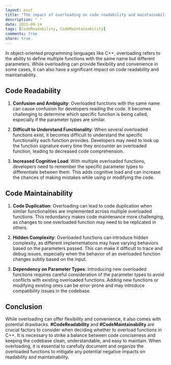 ```yaml
---
layout: post
title: "The impact of overloading on code readability and maintainability in C++"
description: " "
date: 2023-09-14
tags: [CodeReadability, CodeMaintainability]
comments: true
share: true
---
```


In object-oriented programming languages like C++, overloading refers to the ability to define multiple functions with the same name but different parameters. While overloading can provide flexibility and convenience in some cases, it can also have a significant impact on code readability and maintainability.

## Code Readability ##

1. **Confusion and Ambiguity**: Overloaded functions with the same name can cause confusion for developers reading the code. It becomes challenging to determine which specific function is being called, especially if the parameter types are similar.

2. **Difficult to Understand Functionality**: When several overloaded functions exist, it becomes difficult to understand the specific functionality each function provides. Developers may need to look up the function signature every time they encounter an overloaded function, leading to decreased code comprehension.

3. **Increased Cognitive Load**: With multiple overloaded functions, developers need to remember the specific parameter types to differentiate between them. This adds cognitive load and can increase the chances of making mistakes while using or modifying the code.

## Code Maintainability ##

1. **Code Duplication**: Overloading can lead to code duplication when similar functionalities are implemented across multiple overloaded functions. This redundancy makes code maintenance more challenging, as changes to one overloaded function may need to be replicated in others.

2. **Hidden Complexity**: Overloaded functions can introduce hidden complexity, as different implementations may have varying behaviors based on the parameters passed. This can make it difficult to trace and debug issues, especially when the behavior of an overloaded function changes subtly based on the input.

3. **Dependency on Parameter Types**: Introducing new overloaded functions requires careful consideration of the parameter types to avoid conflicts with existing overloaded functions. Adding new functions or modifying existing ones can be error-prone and may introduce compatibility issues in the codebase.

## Conclusion ##

While overloading can offer flexibility and convenience, it also comes with potential drawbacks. **#CodeReadability** and **#CodeMaintainability** are crucial factors to consider when deciding whether to overload functions in C++. It is necessary to strike a balance between code conciseness and keeping the codebase clean, understandable, and easy to maintain. When overloading, it is essential to carefully document and organize the overloaded functions to mitigate any potential negative impacts on readability and maintainability.
